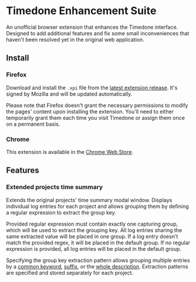 # Timedone Enhancement Suite

An unofficial browser extension that enhances the Timedone interface. Designed to add additional features and fix some small inconveniences that haven't been resolved yet in the original web application.

## Install

### Firefox

Download and install the `.xpi` file from the [latest extension release](https://github.com/Seregy/timedone-enhancement-suite/releases/latest/). 
It's signed by Mozilla and will be updated automatically.

Please note that Firefox doesn't grant the necessary permissions to modify the pages' content upon installing the extension. You'll need to either temporarily grant them each time you visit Timedone or assign them once on a permanent basis.

### Chrome

This extension is available in the [Chrome Web Store](https://chrome.google.com/webstore/detail/apbfnmaechldmmpifmoojldifceehiin).

## Features

### Extended projects time summary

Extends the original projects' time summary modal window. Displays individual log entries for each project and allows grouping them by defining a regular expression to extract the group key.

Provided regular expression must contain exactly one capturing group, which will be used to extract the grouping key. All log entries sharing the same extracted value will be placed in one group. If a log entry doesn't match the provided regex, it will be placed in the default group. If no regular expression is provided, all log entries will be placed in the default group.

Specifying the group key extraction pattern allows grouping multiple entries by a [common keyword](docs/assets/projects-time/group-keyword.png?raw=1), [suffix](docs/assets/projects-time/group-suffix.png?raw=1), or the [whole description](docs/assets/projects-time/group-full-match.png?raw=1).
Extraction patterns are specified and stored separately for each project.